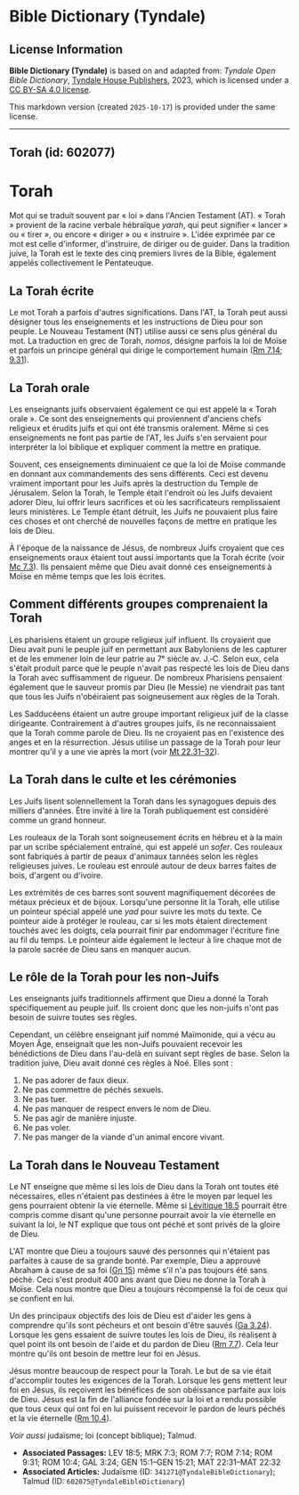 # Bible Dictionary (Tyndale)

## License Information

**Bible Dictionary (Tyndale)** is based on and adapted from: _Tyndale Open Bible Dictionary_, [Tyndale House Publishers](https://tyndaleopenresources.com/), 2023, which is licensed under a [CC BY-SA 4.0 license](https://creativecommons.org/licenses/by-sa/4.0/legalcode.en).

This markdown version (created `2025-10-17`) is provided under the same license.



--------------------------------

## Torah (id: 602077)

Torah
=====

Mot qui se traduit souvent par « loi » dans l'Ancien Testament (AT). « Torah » provient de la racine verbale hébraïque *yarah*, qui peut signifier « lancer » ou « tirer », ou encore « diriger » ou « instruire ». L'idée exprimée par ce mot est celle d'informer, d'instruire, de diriger ou de guider. Dans la tradition juive, la Torah est le texte des cinq premiers livres de la Bible, également appelés collectivement le Pentateuque.

La Torah écrite
---------------

Le mot Torah a parfois d'autres significations. Dans l'AT, la Torah peut aussi désigner tous les enseignements et les instructions de Dieu pour son peuple. Le Nouveau Testament (NT) utilise aussi ce sens plus général du mot. La traduction en grec de Torah, *nomos*, désigne parfois la loi de Moïse et parfois un principe général qui dirige le comportement humain ([Rm 7\.14](https://ref.ly/Rom7:14); [9\.31](https://ref.ly/Rom9:31)).

**La Torah orale**
------------------

Les enseignants juifs observaient également ce qui est appelé la « Torah orale ». Ce sont des enseignements qui proviennent d'anciens chefs religieux et érudits juifs et qui ont été transmis oralement. Même si ces enseignements ne font pas partie de l'AT, les Juifs s'en servaient pour interpréter la loi biblique et expliquer comment la mettre en pratique.

Souvent, ces enseignements diminuaient ce que la loi de Moïse commande en donnant aux commandements des sens différents. Ceci est devenu vraiment important pour les Juifs après la destruction du Temple de Jérusalem. Selon la Torah, le Temple était l'endroit où les Juifs devaient adorer Dieu, lui offrir leurs sacrifices et où les sacrificateurs remplissaient leurs ministères. Le Temple étant détruit, les Juifs ne pouvaient plus faire ces choses et ont cherché de nouvelles façons de mettre en pratique les lois de Dieu.

À l'époque de la naissance de Jésus, de nombreux Juifs croyaient que ces enseignements oraux étaient tout aussi importants que la Torah écrite (voir [Mc 7\.3](https://ref.ly/Mark7:3)). Ils pensaient même que Dieu avait donné ces enseignements à Moïse en même temps que les lois écrites.

Comment différents groupes comprenaient la Torah
------------------------------------------------

Les pharisiens étaient un groupe religieux juif influent. Ils croyaient que Dieu avait puni le peuple juif en permettant aux Babyloniens de les capturer et de les emmener loin de leur patrie au 7ᵉ siècle av. J.‑C. Selon eux, cela s'était produit parce que le peuple n'avait pas respecté les lois de Dieu dans la Torah avec suffisamment de rigueur. De nombreux Pharisiens pensaient également que le sauveur promis par Dieu (le Messie) ne viendrait pas tant que tous les Juifs n'obéiraient pas soigneusement aux règles de la Torah.

Les Sadducéens étaient un autre groupe important religieux juif de la classe dirigeante. Contrairement à d'autres groupes juifs, ils ne reconnaissaient que la Torah comme parole de Dieu. Ils ne croyaient pas en l'existence des anges et en la résurrection. Jésus utilise un passage de la Torah pour leur montrer qu'il y a une vie après la mort (voir [Mt 22\.31–32](https://ref.ly/Matt22:31-Matt22:32)).

**La Torah dans le culte et les cérémonies**
--------------------------------------------

Les Juifs lisent solennellement la Torah dans les synagogues depuis des milliers d'années. Être invité à lire la Torah publiquement est considéré comme un grand honneur.

Les rouleaux de la Torah sont soigneusement écrits en hébreu et à la main par un scribe spécialement entraîné, qui est appelé un *sofer*. Ces rouleaux sont fabriqués à partir de peaux d'animaux tannées selon les règles religieuses juives. Le rouleau est enroulé autour de deux barres faites de bois, d'argent ou d'ivoire.

Les extrémités de ces barres sont souvent magnifiquement décorées de métaux précieux et de bijoux. Lorsqu'une personne lit la Torah, elle utilise un pointeur spécial appelé une *yad* pour suivre les mots du texte. Ce pointeur aide à protéger le rouleau, car si les mots étaient directement touchés avec les doigts, cela pourrait finir par endommager l'écriture fine au fil du temps. Le pointeur aide également le lecteur à lire chaque mot de la parole sacrée de Dieu sans en manquer aucun.

Le rôle de la Torah pour les non\-Juifs
---------------------------------------

Les enseignants juifs traditionnels affirment que Dieu a donné la Torah spécifiquement au peuple juif. Ils croient donc que les non\-juifs n'ont pas besoin de suivre toutes ses règles.

Cependant, un célèbre enseignant juif nommé Maïmonide, qui a vécu au Moyen Âge, enseignait que les non\-Juifs pouvaient recevoir les bénédictions de Dieu dans l'au\-delà en suivant sept règles de base. Selon la tradition juive, Dieu avait donné ces règles à Noé. Elles sont :

1. Ne pas adorer de faux dieux.
2. Ne pas commettre de péchés sexuels.
3. Ne pas tuer.
4. Ne pas manquer de respect envers le nom de Dieu.
5. Ne pas agir de manière injuste.
6. Ne pas voler.
7. Ne pas manger de la viande d'un animal encore vivant.

La Torah dans le Nouveau Testament
----------------------------------

Le NT enseigne que même si les lois de Dieu dans la Torah ont toutes été nécessaires, elles n'étaient pas destinées à être le moyen par lequel les gens pourraient obtenir la vie éternelle. Même si [Lévitique 18\.5](https://ref.ly/Lev18:5) pourrait être compris comme disant qu'une personne pourrait avoir la vie éternelle en suivant la loi, le NT explique que tous ont péché et sont privés de la gloire de Dieu.

L'AT montre que Dieu a toujours sauvé des personnes qui n'étaient pas parfaites à cause de sa grande bonté. Par exemple, Dieu a approuvé Abraham à cause de sa foi ([Gn 15](https://ref.ly/Gen15:1-Gen15:21)) même s'il n'a pas toujours été sans péché. Ceci s'est produit 400 ans avant que Dieu ne donne la Torah à Moïse. Cela nous montre que Dieu a toujours récompensé la foi de ceux qui se confient en lui.

Un des principaux objectifs des lois de Dieu est d'aider les gens à comprendre qu'ils sont pécheurs et ont besoin d'être sauvés ([Ga 3\.24](https://ref.ly/Gal3:24)). Lorsque les gens essaient de suivre toutes les lois de Dieu, ils réalisent à quel point ils ont besoin de l'aide et du pardon de Dieu ([Rm 7\.7](https://ref.ly/Rom7:7)). Cela leur montre qu'ils ont besoin de mettre leur foi en Jésus.

Jésus montre beaucoup de respect pour la Torah. Le but de sa vie était d'accomplir toutes les exigences de la Torah. Lorsque les gens mettent leur foi en Jésus, ils reçoivent les bénéfices de son obéissance parfaite aux lois de Dieu. Jésus est la fin de l'alliance fondée sur la loi et a rendu possible que tous ceux qui ont foi en lui puissent recevoir le pardon de leurs péchés et la vie éternelle ([Rm 10\.4](https://ref.ly/Rom10:4)).

*Voir aussi* judaïsme; loi (concept biblique); Talmud.

* **Associated Passages:** LEV 18:5; MRK 7:3; ROM 7:7; ROM 7:14; ROM 9:31; ROM 10:4; GAL 3:24; GEN 15:1–GEN 15:21; MAT 22:31–MAT 22:32
* **Associated Articles:** Judaïsme (ID: `341271@TyndaleBibleDictionary`); Talmud (ID: `602075@TyndaleBibleDictionary`)

